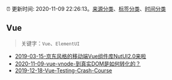 :alarm_clock: 更新时间: 2020-11-09 22:26:13。[来源分类](../README.md)、[标签分类](../TAGS.md)、[时间分类](../TIMELINE.md)

## Vue


> 关键字：`Vue`、`ElementUI`



- [2019-03-15-京东风格的移动端Vue组件库NutUI2.0来啦](https://jdc.jd.com/archives/212979) 
- [2020-11-09-vue-vnode-到真实DOM是如何转化的？](https://juejin.im/post/6893095521154990088) 
- [2019-12-18-Vue-Testing-Crash-Course](https://dev.to/blacksonic/vue-testing-crash-course-59kl) 